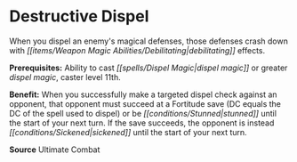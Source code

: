 ﻿---
cssclass: [feats]

---
# Destructive Dispel

When you dispel an enemy's magical defenses, those defenses crash down with _[[items/Weapon Magic Abilities/Debilitating|debilitating]]_ effects.

**Prerequisites:** Ability to cast _[[spells/Dispel Magic|dispel magic]]_ or greater _dispel magic_, caster level 11th.

**Benefit:** When you successfully make a targeted dispel check against an opponent, that opponent must succeed at a Fortitude save (DC equals the DC of the spell used to dispel) or be _[[conditions/Stunned|stunned]]_ until the start of your next turn. If the save succeeds, the opponent is instead _[[conditions/Sickened|sickened]]_ until the start of your next turn.

**Source** Ultimate Combat